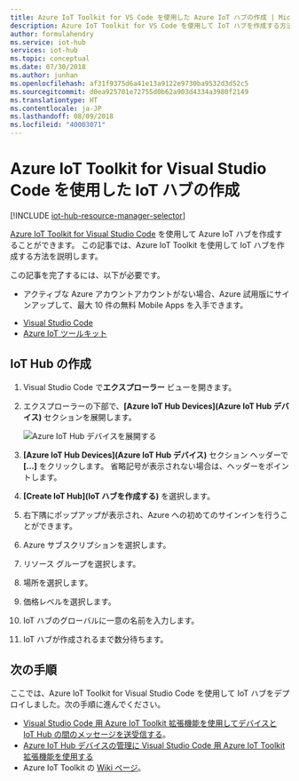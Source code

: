 ```yaml
---
title: Azure IoT Toolkit for VS Code を使用した Azure IoT ハブの作成 | Microsoft Docs
description: Azure IoT Toolkit for VS Code を使用して IoT ハブを作成する方法。
author: formulahendry
ms.service: iot-hub
services: iot-hub
ms.topic: conceptual
ms.date: 07/30/2018
ms.author: junhan
ms.openlocfilehash: af31f9375d6a41e13a9122e9730ba9532d3d52c5
ms.sourcegitcommit: d0ea925701e72755d0b62a903d4334a3980f2149
ms.translationtype: HT
ms.contentlocale: ja-JP
ms.lasthandoff: 08/09/2018
ms.locfileid: "40003071"
---
```

# <a name="create-an-iot-hub-using-the-azure-iot-toolkit-for-visual-studio-code"></a>Azure IoT Toolkit for Visual Studio Code を使用した IoT ハブの作成

[!INCLUDE [iot-hub-resource-manager-selector](../../includes/iot-hub-resource-manager-selector.md)]

[Azure IoT Toolkit for Visual Studio Code](https://marketplace.visualstudio.com/items?itemName=vsciot-vscode.azure-iot-toolkit) を使用して Azure IoT ハブを作成することができます。 この記事では、Azure IoT Toolkit を使用して IoT ハブを作成する方法を説明します。

この記事を完了するには、以下が必要です。

* アクティブな Azure アカウントアカウントがない場合、Azure 試用版にサインアップして、最大 10 件の無料 Mobile Apps を入手できます。
- [Visual Studio Code](https://code.visualstudio.com/)
- [Azure IoT ツールキット](https://marketplace.visualstudio.com/items?itemName=vsciot-vscode.azure-iot-toolkit)

## <a name="create-an-iot-hub"></a>IoT Hub の作成

1. Visual Studio Code で**エクスプローラー** ビューを開きます。

2. エクスプローラーの下部で、**[Azure IoT Hub Devices]\(Azure IoT Hub デバイス\)** セクションを展開します。 

   ![Azure IoT Hub デバイスを展開する](./media/iot-hub-create-use-iot-toolkit/azure-iot-hub-devices.png)

3. **[Azure IoT Hub Devices]\(Azure IoT Hub デバイス\)** セクション ヘッダーで **[...]** をクリックします。 省略記号が表示されない場合は、ヘッダーをポイントします。 

4. **[Create IoT Hub]\(IoT ハブを作成する\)** を選択します。

5. 右下隅にポップアップが表示され、Azure への初めてのサインインを行うことができます。

6. Azure サブスクリプションを選択します。 

7. リソース グループを選択します。

8. 場所を選択します。

9. 価格レベルを選択します。

10. IoT ハブのグローバルに一意の名前を入力します。

11. IoT ハブが作成されるまで数分待ちます。

## <a name="next-steps"></a>次の手順

ここでは、Azure IoT Toolkit for Visual Studio Code を使用して IoT ハブをデプロイしました。次の手順に進んでください。

* [Visual Studio Code 用 Azure IoT Toolkit 拡張機能を使用してデバイスと IoT Hub の間のメッセージを送受信する](iot-hub-vscode-iot-toolkit-cloud-device-messaging.md)。
* [Azure IoT Hub デバイスの管理に Visual Studio Code 用 Azure IoT Toolkit 拡張機能を使用する](iot-hub-device-management-iot-toolkit.md)
* Azure IoT Toolkit の [Wiki ページ](https://github.com/microsoft/vscode-azure-iot-toolkit/wiki)。
